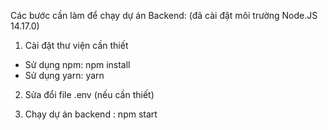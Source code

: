 Các bước cần làm để chạy dự án Backend: (đã cài đặt môi trường Node.JS 14.17.0)

1. Cài đặt thư viện cần thiết
- Sử dụng npm:   npm install
- Sử dụng yarn:  yarn

2. Sửa đổi file .env (nếu cần thiết)

3. Chạy dự án backend :  npm start

